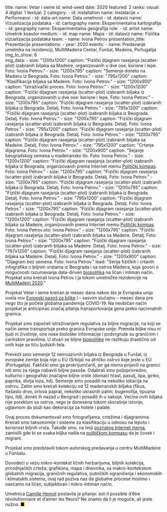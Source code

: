 title: 
    name: Vetar i seme
id: wind-seed
date: 2020
featured: 2
ranks:
    visual: 4
    digital: 1
    textual: 2
category: 
    - id: installation
      name: Instalacije + Performansi
    - id: data-art
      name: Data umetnost
    - id: dataviz
      name: Vizuelizacija podataka
    - id: cartography
      name: Eksperimentalna kartografija
    - id: geography
      name: Eksperimentalna geografija
role:
    - id: artist
      name: Umetnik koautor
medium:
    - id: map
      name: Mapa
    - id: dataviz
      name: Fizička vizuelizacija podataka
team:
    - name: Ivona Petrov
presentation_title: Prezentacije
presentations:
    - year: 2020
      events:
        - name: <span class='italic-style'>Predavanje umetnika na rezidenciji</span>, MultiMadeira Centar, Funšal, Madeira, Portugalija 
img_to_show: 6       
img_data:
    - size: "1200x1200"
      caption: "Fizički dijagram rasejanja (scatter-plot) izabranih biljaka sa Madeire, organizovanih u dve ose: korisne i lepe. Foto: Ivona Petrov."
    - size: "1200x795"
      caption: "Semenje doneto na Madieru iz Beograda. Foto: Ivona Petrov."
    - size: "795x1200"
      caption: "Klasifikacija biljaka sa Madeire. Foto: Ivona Petrov."
    - size: "1200x900"
      caption: "Istraživački proces. Foto: Ivona Petrov."
    - size: "1200x1200"
      caption: "Fizički dijagram rasejanja (scatter-plot) izabranih biljaka iz Beograda, organizovanih u dve ose: korisne i lepe. Foto: Ivona Petrov."
    - size: "1200x795"
      caption: "Fizički dijagram rasejanja (scatter-plot) izabranih biljaka iz Beograda. Detalj. Foto: Ivona Petrov."
    - size: "795x1200"
      caption: "Fizički dijagram rasejanja (scatter-plot) izabranih biljaka iz Beograda. Detalj. Foto: Ivona Petrov."
    - size: "1200x795"
      caption: "Fizički dijagram rasejanja (scatter-plot) izabranih biljaka iz Beograda. Detalj. Foto: Ivona Petrov."
    - size: "795x1200"
      caption: "Fizički dijagram rasejanja (scatter-plot) izabranih biljaka iz Beograda. Detalj. Foto: Ivona Petrov."
    - size: "1200x795"
      caption: "Fizički dijagram rasejanja (scatter-plot) izabranih biljaka sa Madeire. Detalj. Foto: Ivona Petrov."
    - size: "795x1200"
      caption: "Crtanje dijagrama. Foto: Ivona Petrov."
    - size: "1200x900"
      caption: "Sejanje beogradskog semena u madeiransko tlo. Foto: Ivona Petrov."
    - size: "1200x1200"
      caption: "Fizički dijagram rasejanja (scatter-plot) izabranih biljaka iz Beograda, organizovanih prema Internet memu <a href='https://knowyourmeme.com/memes/political-compass' target='_blank'>Politički kompas</a>. Foto: Ivona Petrov."
    - size: "1200x795"
      caption: "Fizički dijagram rasejanja (scatter-plot) izabranih biljaka iz Beograda. Detalj. Foto: Ivona Petrov."
    - size: "1200x795"
      caption: "Fizički dijagram rasejanja (scatter-plot) izabranih biljaka iz Beograda. Detalj. Foto: Ivona Petrov."
    - size: "1200x795"
      caption: "Fizički dijagram rasejanja (scatter-plot) izabranih biljaka iz Beograda. Detalj. Foto: Ivona Petrov."
    - size: "795x1200"
      caption: "Fizički dijagram rasejanja (scatter-plot) izabranih biljaka iz Beograda. Detalj. Foto: Ivona Petrov."
    - size: "1200x795"
      caption: "Fizički dijagram rasejanja (scatter-plot) izabranih biljaka iz Beograda. Detalj. Foto: Ivona Petrov."
    - size: "1200x1200"
      caption: "Fizički dijagram rasejanja (scatter-plot) izabranih biljaka sa Madeire, organizovanih prema Internet memu <a href='https://knowyourmeme.com/memes/political-compass' target='_blank'>Politički kompas</a>. Foto: Ivona Petrov.oto: Ivona Petrov."
    - size: "1200x795"
      caption: "Fizički dijagram rasejanja (scatter-plot) izabranih biljaka sa Madeire. Detalj. Foto: Ivona Petrov."
    - size: "1200x795"
      caption: "Fizički dijagram rasejanja (scatter-plot) izabranih biljaka sa Madeire. Detalj. Foto: Ivona Petrov."
    - size: "787x1200"
      caption: "Fizički dijagram rasejanja (scatter-plot) izabranih biljaka sa Madeire. Detalj. Foto: Ivona Petrov."
    - size: "1200x900"
      caption: "Dijagram bez semena. Foto: Ivona Petrov."
lead: "Serija fizičkih i crtanih infografika o biljnim vrstama iz Beograda i sa ostrva Madeira, koja govori o mogućnosti razumevanja <span class='italic-style'>data-driven</span> <a href='https://en.wikipedia.org/wiki/Biopolitics' target='_blank'>biopolitika</a> na ličan i intiman način. Projekat smo kreirali Ivona Petrov i ja tokom umetničke rezidencije na <a href='https://www.multimadeira.com/' target='_blank'>MultiMadeiri 2020</a>."

Projekat <span class='italic-style'>Vetar i seme</span> kreiran je mesec dana nakon što je Evropska unija uvela nov <a href='https://www.europarl.europa.eu/doceo/document/E-9-2019-003753_EN.html' target='_blank'>Evropski pasoš za biljke</a> i – sasvim slučajno – mesec dana pre nego što je počela globalna pandemija COVID-19. Na neobičan način projekat je anticipirao značaj pitanja transportovanja gena preko nacionalnih granica. 

Projekat smo započeli istraživanjem regulativa za biljne migracije, na koji se način seme transportuje preko granica Evropske unije. Premda biljke nisu ni ljudi ni životinje, one nose biološke informacije i podvrgnute su graničnim i carinskim pravilima. U stvari se biljne <a href='https://en.wikipedia.org/wiki/Biopolitics' target='_blank'>biopolitike</a> ne razlikuju drastično od onih koje se tiču ljudskih tela.  

Prevezli smo semenje 12 neinvazivnih biljaka iz Beograda u Funšal, iz evropske zemlje koja nije u EU (Srbija) na afričko ostrvo koje jeste u EU (Portugalija). Faktički smo ga prokrijumčarili, jer ga nismo prijavili na granici niti smo za njega nabavili biljne pasoše. Odabrali smo poljoprivredno, kulturno i geografski značajne biljne vrste (domaći hrast, pasulj, lipa, ginko, paprika, divlja loza, itd). Semenje smo posadili na nekoliko lokacija na ostrvu. Zatim smo kreirali kolekciju od 12 madeiranskih biljaka (fikus, flašasto drvo, orlova paprat, nekoliko ukrasnih palmi, bugenvilija, tipuana tipu, itd), doneli ih nazad u Beograd i posadili ih u saksije. Većina ovih biljaka nije poreklom sa ostrva, nego je donesena tokom skorašnje istorije, uglavnom da služi kao dekoracija za hotele i palate.  

Ovaj proces dokumentovali smo fotografijama, crtežima i dijagramima. Kreirali smo taksonomije i sisteme za klasifikaciju u odnosu na lepotu i korisnost biljnih vrsta. Takođe smo, na liniji <a href='https://knowyourmeme.com/memes/political-compass' target='_blank'>poznatog Internet mema</a>, zamislili gde bi se svaka biljka našla na <a href='https://www.politicalcompass.org/' target='_blank'>političkom kompasu</a> da je čovek i migrant.

Projekat smo predstavili tokom autorskog predavanja u centru MultiMadeire u Funšalu.

Dovodeći u vezu mikro-kontekst ličnih herbarijuma, biljnih kolekcija, prirodnjačkih crteža, grafikona, mapa i dnevnika, sa makro-kontekstom globalnih migracija, graničnih regulativa, putničkih ograničenja i ekonomskih i klimatskih sistema, ovaj rad poziva nas da globalne procese mislimo i osećamo na ličan, subjektivan i mikro-intiman način. 

Umetnica <a href='https://www.camillehenrot.fr/fr/work/61/est-il-possible-detre-revolutionnaire-et-daimer-les-fleurs' target='_blank'>Camille Henrot</a> postavila je pitanje: <span class='italic-style'>est-il possible d’être révolutionnaire et d’aimer les fleurs?</span> Ne znamo da li je moguće, ali <span class='italic-style'>jeste</span> nužno. <mark>&#9632;</mark>
